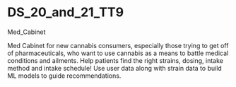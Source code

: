 # DS_20_and_21_TT9
Med_Cabinet

Med Cabinet for new cannabis consumers, especially those trying to get off of pharmaceuticals, who want to use cannabis as a means to battle medical conditions and ailments. Help patients find the right strains, dosing, intake method and intake schedule! Use user data along with strain data to build ML models to guide recommendations.